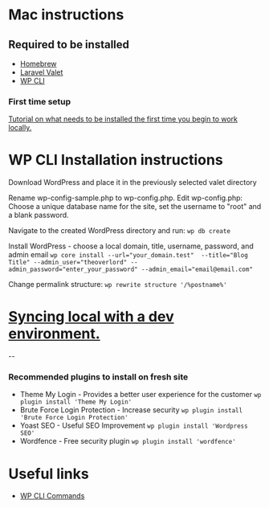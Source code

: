 # Mac instructions

## Required to be installed

* [Homebrew](https://brew.sh/)
* [Laravel Valet](https://laravel.com/docs/5.4/valet)
* [WP CLI](http://wp-cli.org/)


### First time setup

[Tutorial on what needs to be installed the first time you begin to work locally.](https://code.tutsplus.com/tutorials/using-laravel-valet-for-wordpress-development--cms-26519)


# WP CLI Installation instructions

Download WordPress and place it in the previously selected valet directory

Rename wp-config-sample.php to wp-config.php. Edit wp-config.php: Choose a unique database name for the site, set the username to "root" and a blank password.

Navigate to the created WordPress directory and run:
`wp db create`

Install WordPress - choose a local domain, title, username, password, and admin email
`wp core install --url="your_domain.test"  --title="Blog Title" --admin_user="theoverlord" --admin_password="enter_your_password" --admin_email="email@email.com"`

Change permalink structure:
`wp rewrite structure '/%postname%'`


# [Syncing local with a dev environment.](sync-wp-local-dev.md)

--

### Recommended plugins to install on fresh site

* Theme My Login - Provides a better user experience for the customer
	`wp plugin install 'Theme My Login'`
* Brute Force Login Protection - Increase security
	`wp plugin install 'Brute Force Login Protection'`
* Yoast SEO - Useful SEO Improvement
	`wp plugin install 'Wordpress SEO'`
* Wordfence - Free security plugin
	`wp plugin install 'wordfence'`


# Useful links

* [WP CLI Commands](https://developer.wordpress.org/cli/commands/)

